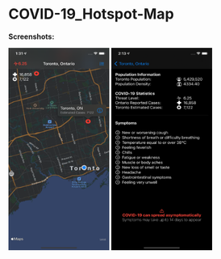 # COVID-19_Hotspot-Map

**Screenshots:**


<img src="Screenshots/mapview.png"  width="200" height="400" />

<img src="Screenshots/detailview.png"  width="200" height="400" />
